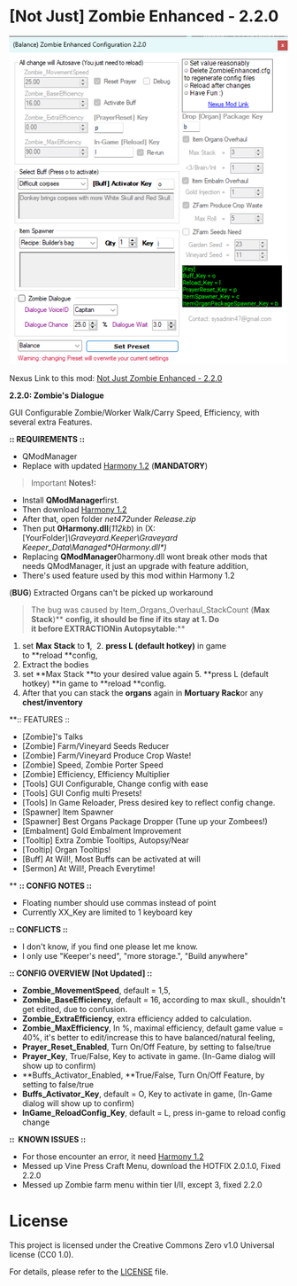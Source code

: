 # [Not Just] Zombie Enhanced - 2.2.0

![Image Description](/LastUpdatedForm.png)

Nexus Link to this mod: [Not Just Zombie Enhanced - 2.2.0](https://www.example.com)


**2.2.0: Zombie's Dialogue**

GUI Configurable Zombie/Worker Walk/Carry Speed, Efficiency, with several extra Features.

**:: REQUIREMENTS ::**

- QModManager
- Replace with updated [Harmony 1.2](https://github.com/pardeike/Harmony/releases/tag/v1.2.0.1)﻿ (**MANDATORY**)


> Important **Notes!:**
- Install **QModManager**first.
- Then download [Harmony 1.2](https://github.com/pardeike/Harmony/releases/tag/v1.2.0.1)
- After that, open folder *net472*under *Release.zip*
- Then put **0Harmony.dll**(*_112kb_*) in (X:\[YourFolder]*\Graveyard.Keeper\Graveyard Keeper_Data\Managed\**0Harmony.dll**)*
- Replacing **QModManager**0harmony.dll wont break other mods that needs QModManager, it just an upgrade with feature addition,
- There's used feature used by this mod within Harmony 1.2


(**BUG**) Extracted Organs can't be picked up workaround
> The bug was caused by Item_Organs_Overhaul_StackCount (**Max Stack**)** **config, it should be fine if its stay at **1**.
Do it **before EXTRACTION**in **Autopsy**table**:**
1. set **Max Stack** to **1**, 
2. **press L (default hotkey)** in game to **reload **config,
3. Extract the bodies
4. set **Max Stack **to your desired value again
   5. **press L (default hotkey) **in game to **reload **config.
6. After that you can stack the **organs** again in **Mortuary Rack**or any **chest/inventory**




**:: FEATURES ::

- [Zombie]'s Talks
- [Zombie] Farm/Vineyard Seeds Reducer
- [Zombie] Farm/Vineyard Produce Crop Waste!
- [Zombie] Speed, Zombie Porter Speed
- [Zombie] Efficiency, Efficiency Multiplier
- [Tools] GUI Configurable, Change config with ease
- [Tools] GUI Config multi Presets!
- [Tools] In Game Reloader, Press desired key to reflect config change.
- [Spawner] Item Spawner
- [Spawner] Best Organs Package Dropper (Tune up your Zombees!)
- [Embalment] Gold Embalment Improvement
- [Tooltip] Extra Zombie Tooltips, Autopsy/Near
- [Tooltip] Organ Tooltips!
- [Buff] At Will!, Most Buffs can be activated at will
- [Sermon] At Will!, Preach Everytime!

**
**:: CONFIG NOTES ::**

- Floating number should use commas instead of point
- Currently XX_Key are limited to 1 keyboard key



**:: CONFLICTS ::**

- I don't know, if you find one please let me know.
- I only use "Keeper's need", "more storage.", "Build anywhere"


**:: CONFIG OVERVIEW [Not Updated] ::**

- **Zombie_MovementSpeed**, default = 1,5,
- **Zombie_BaseEfficiency**, default = 16, according to max skull., shouldn't get edited, due to confusion.
- **Zombie_ExtraEfficiency**, extra efficiency added to calculation.
- **Zombie_MaxEfficiency**, In %, maximal efficiency, default game value = 40%, it's better to edit/increase this to have balanced/natural feeling,
- **Prayer_Reset_Enabled**, Turn On/Off Feature, by setting to false/true
- **Prayer_Key**, True/False, Key to activate in game. (In-Game dialog will show up to confirm)
- **Buffs_Activator_Enabled, **True/False, Turn On/Off Feature, by setting to false/true
- **Buffs_Activator_Key**, default = O, Key to activate in game, (In-Game dialog will show up to confirm)
- **InGame_ReloadConfig_Key**, default = L, press in-game to reload config change


**::  KNOWN ISSUES ::**

- For those encounter an error, it need [Harmony 1.2](https://github.com/pardeike/Harmony/releases/tag/v1.2.0.1)
- Messed up Vine Press Craft Menu, download the HOTFIX 2.0.1.0, Fixed 2.2.0
- Messed up Zombie farm menu within tier I/II, except 3, fixed 2.2.0


# License
This project is licensed under the Creative Commons Zero v1.0 Universal license (CC0 1.0).

For details, please refer to the [LICENSE](LICENSE) file.
